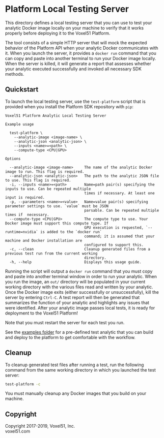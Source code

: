 # Platform Local Testing Server

This directory defines a local testing server that you can use to test your
analytic Docker image locally on your machine to verify that it works properly
before deploying it to the Voxel51 Platform.

The tool consists of a simple HTTP server that will mock the expected
behavior of the Platform API when your analytic Docker communicates with it.
When you launch the server, it provides a `docker run` command that you can
copy and paste into another terminal to run your Docker image locally.
When the server is killed, it will generate a report that assesses
whether your analytic executed successfully and invoked all necessary SDK
methods.


## Quickstart

To launch the local testing server, use the `test-platform` script that is
provided when you install the Platform SDK repository with `pip`:

```
Voxel51 Platform Analytic Local Testing Server

Example usage

  test-platform \
    --analytic-image <image-name> \
    --analytic-json <analytic-json> \
    --inputs <name>=<path> \
    --compute-type <CPU|GPU>

Options

  --analytic-image <image-name>     The name of the analytic Docker image to run. This flag is required.
  --analytic-json <analytic-json>   The path to the analytic JSON file to use. This flag is required.
  -i, --inputs <name>=<path>        Name=path pair(s) specifying the inputs to use. Can be repeated multiple
                                    times if necessary. At least one input is required.
  -p, --parameters <name>=<value>   Name=value pair(s) specifying parameter settings to use. `value` must be JSON
                                    parsable. Can be repeated multiple times if  necessary.
  --compute-type <CPU|GPU>          The compute type to use. Your Docker image must support this compute type. If
                                    GPU execution is requested, `--runtime=nvidia` is added to the `docker run`
                                    command; it is assumed that your machine and Docker installation are
                                    configured to support this.
  -c, --clean                       Cleanup generated files from a previous test run from the current working
                                    directory.
  -h, --help                        Displays this usage guide.
```

Running the script will output a `docker run` command that you must copy and
paste into another terminal window in order to run your analytic. When you run
the image, an `out/` directory will be populated in your current working
directory with the various files read and written by your analytic. Once the
Docker image exits (either successfully or unsuccessfully), kill the server by
entering `Ctrl-C`. A test report will then be generated that summarizes the
function of your analytic and highlights any issues that were identified. After
your analytic image passes local tests, it is ready for deployment to the
Voxel51 Platform!

Note that you must restart the server for each test you run.

See the
[examples folder](https://github.com/voxel51/platform-sdk/tree/develop/examples)
for a pre-defined test analytic that you can build and deploy to the platform
to get comfortable with the workflow.


## Cleanup

To cleanup generated test files after running a test, run the following command
from the same working directory in which you launched the test server:

```bash
test-platform -c
```

You must manually cleanup any Docker images that you build on your machine.


## Copyright

Copyright 2017-2019, Voxel51, Inc.<br>
voxel51.com
